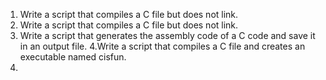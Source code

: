 1. Write a script that compiles a C file but does not link.
2. Write a script that compiles a C file but does not link.
3. Write a script that generates the assembly code of a C code and save it in an output file.
4.Write a script that compiles a C file and creates an executable named cisfun.
5.   
